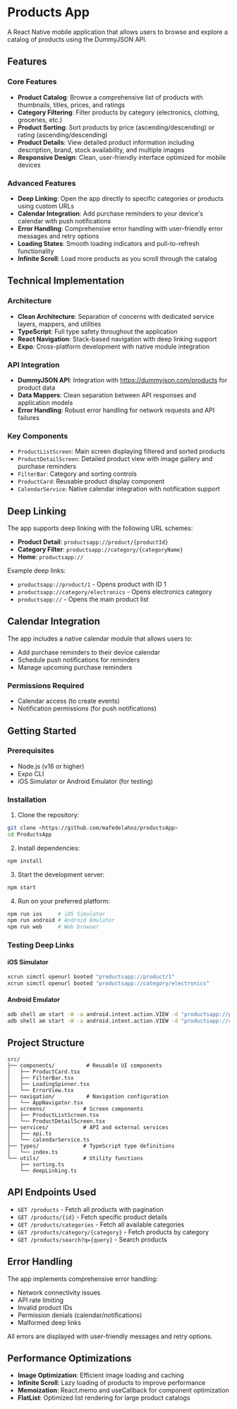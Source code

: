 # Products App

A React Native mobile application that allows users to browse and explore a catalog of products using the DummyJSON API.

## Features

### Core Features
- **Product Catalog**: Browse a comprehensive list of products with thumbnails, titles, prices, and ratings
- **Category Filtering**: Filter products by category (electronics, clothing, groceries, etc.)
- **Product Sorting**: Sort products by price (ascending/descending) or rating (ascending/descending)
- **Product Details**: View detailed product information including description, brand, stock availability, and multiple images
- **Responsive Design**: Clean, user-friendly interface optimized for mobile devices

### Advanced Features
- **Deep Linking**: Open the app directly to specific categories or products using custom URLs
- **Calendar Integration**: Add purchase reminders to your device's calendar with push notifications
- **Error Handling**: Comprehensive error handling with user-friendly error messages and retry options
- **Loading States**: Smooth loading indicators and pull-to-refresh functionality
- **Infinite Scroll**: Load more products as you scroll through the catalog

## Technical Implementation

### Architecture
- **Clean Architecture**: Separation of concerns with dedicated service layers, mappers, and utilities
- **TypeScript**: Full type safety throughout the application
- **React Navigation**: Stack-based navigation with deep linking support
- **Expo**: Cross-platform development with native module integration

### API Integration
- **DummyJSON API**: Integration with https://dummyjson.com/products for product data
- **Data Mappers**: Clean separation between API responses and application models
- **Error Handling**: Robust error handling for network requests and API failures

### Key Components
- `ProductListScreen`: Main screen displaying filtered and sorted products
- `ProductDetailScreen`: Detailed product view with image gallery and purchase reminders
- `FilterBar`: Category and sorting controls
- `ProductCard`: Reusable product display component
- `CalendarService`: Native calendar integration with notification support

## Deep Linking

The app supports deep linking with the following URL schemes:

- **Product Detail**: `productsapp://product/{productId}`
- **Category Filter**: `productsapp://category/{categoryName}`
- **Home**: `productsapp://`

Example deep links:
- `productsapp://product/1` - Opens product with ID 1
- `productsapp://category/electronics` - Opens electronics category
- `productsapp://` - Opens the main product list

## Calendar Integration

The app includes a native calendar module that allows users to:
- Add purchase reminders to their device calendar
- Schedule push notifications for reminders
- Manage upcoming purchase reminders

### Permissions Required
- Calendar access (to create events)
- Notification permissions (for push notifications)

## Getting Started

### Prerequisites
- Node.js (v16 or higher)
- Expo CLI
- iOS Simulator or Android Emulator (for testing)

### Installation

1. Clone the repository:
```bash
git clone <https://github.com/mafedelahoz/productsApp>
cd ProductsApp
```

2. Install dependencies:
```bash
npm install
```

3. Start the development server:
```bash
npm start
```

4. Run on your preferred platform:
```bash
npm run ios     # iOS Simulator
npm run android # Android Emulator
npm run web     # Web browser
```

### Testing Deep Links

#### iOS Simulator
```bash
xcrun simctl openurl booted "productsapp://product/1"
xcrun simctl openurl booted "productsapp://category/electronics"
```

#### Android Emulator
```bash
adb shell am start -W -a android.intent.action.VIEW -d "productsapp://product/1" com.productsapp.app
adb shell am start -W -a android.intent.action.VIEW -d "productsapp://category/electronics" com.productsapp.app
```

## Project Structure

```
src/
├── components/          # Reusable UI components
│   ├── ProductCard.tsx
│   ├── FilterBar.tsx
│   ├── LoadingSpinner.tsx
│   └── ErrorView.tsx
├── navigation/          # Navigation configuration
│   └── AppNavigator.tsx
├── screens/            # Screen components
│   ├── ProductListScreen.tsx
│   └── ProductDetailScreen.tsx
├── services/           # API and external services
│   ├── api.ts
│   └── calendarService.ts
├── types/              # TypeScript type definitions
│   └── index.ts
└── utils/              # Utility functions
    ├── sorting.ts
    └── deepLinking.ts
```

## API Endpoints Used

- `GET /products` - Fetch all products with pagination
- `GET /products/{id}` - Fetch specific product details
- `GET /products/categories` - Fetch all available categories
- `GET /products/category/{category}` - Fetch products by category
- `GET /products/search?q={query}` - Search products

## Error Handling

The app implements comprehensive error handling:
- Network connectivity issues
- API rate limiting
- Invalid product IDs
- Permission denials (calendar/notifications)
- Malformed deep links

All errors are displayed with user-friendly messages and retry options.

## Performance Optimizations

- **Image Optimization**: Efficient image loading and caching
- **Infinite Scroll**: Lazy loading of products to improve performance
- **Memoization**: React.memo and useCallback for component optimization
- **FlatList**: Optimized list rendering for large product catalogs

